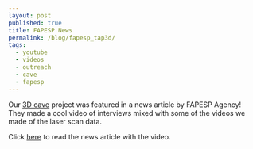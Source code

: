 ```yaml
---
layout: post
published: true
title: FAPESP News
permalink: /blog/fapesp_tap3d/
tags:
  - youtube
  - videos
  - outreach
  - cave
  - fapesp
---
```


Our [3D cave]({{site.baseurl}}{pages/grants/cave_3d_tapagem.md}) project was featured in a news article by FAPESP Agency!  
They made a cool video of interviews mixed with some of the videos we made of the laser scan data. 

Click [here](http://agencia.fapesp.br/pesquisadores-realizam-mapeamento-3d-da-caverna-do-diabo/30966/) to read the news article with the video.

<!-- We are really happy about this! [FAPESP](http://www.fapesp.br/en/) is a world-class research funding agency, and   -->



&nbsp;
&nbsp;
